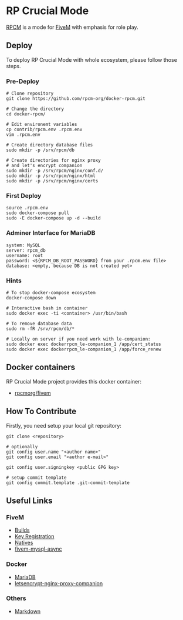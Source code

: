 # RP Crucial Mode

[RPCM](https://github.com/rpcm-org) is a mode for [FiveM](https://github.com/kanersps/essentialmode) with emphasis for role play.

## Deploy

To deploy RP Crucial Mode with whole ecosystem, please follow those steps.

### Pre-Deploy

    # Clone repository
    git clone https://github.com/rpcm-org/docker-rpcm.git

    # Change the directory
    cd docker-rpcm/

    # Edit environemt variables
    cp contrib/rpcm.env .rpcm.env
    vim .rpcm.env

    # Create directory database files
    sudo mkdir -p /srv/rpcm/db

    # Create directories for nginx proxy
    # and let's encrypt companion
    sudo mkdir -p /srv/rpcm/nginx/conf.d/
    sudo mkdir -p /srv/rpcm/nginx/html
    sudo mkdir -p /srv/rpcm/nginx/certs

### First Deploy

    source .rpcm.env
    sudo docker-compose pull
    sudo -E docker-compose up -d --build

### Adminer Interface for MariaDB

    system: MySQL
    server: rpcm_db
    username: root
    password: <${RPCM_DB_ROOT_PASSWORD} from your .rpcm.env file>
    database: <empty, because DB is not created yet>

### Hints

    # To stop docker-compose ecosystem
    docker-compose down

    # Interactive bash in container
    sudo docker exec -ti <container> /usr/bin/bash

    # To remove database data
    sudo rm -fR /srv/rpcm/db/*

    # Locally on server if you need work with le-companion:
    sudo docker exec dockerrpcm_le-companion_1 /app/cert_status
    sudo docker exec dockerrpcm_le-companion_1 /app/force_renew

## Docker containers

RP Crucial Mode project provides this docker container:
* [rpcmorg/fivem](https://hub.docker.com/r/rpcmorg/fivem/)

## How To Contribute

Firstly, you need setup your local git repository:

    git clone <repository>

    # optionally
    git config user.name "<author name>"
    git config user.email "<author e-mail>"
    
    git config user.signingkey <public GPG key>

    # setup commit template
    git config commit.template .git-commit-template

## Useful Links

### FiveM
* [Builds](http://runtime.fivem.net/artifacts/fivem/build_proot_linux/master/)
* [Key Registration](https://keymaster.fivem.net/)
* [Natives](https://runtime.fivem.net/doc/natives/)
* [fivem-mysql-async](https://github.com/brouznouf/fivem-mysql-async/)

### Docker
* [MariaDB](https://hub.docker.com/_/mariadb/)
* [letsencrypt-nginx-proxy-companion](https://hub.docker.com/r/jrcs/letsencrypt-nginx-proxy-companion/)

### Others
* [Markdown](https://guides.github.com/features/mastering-markdown/)
